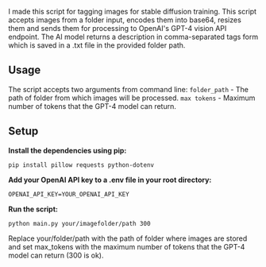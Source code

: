 I made this script for tagging images for stable diffusion training. This script accepts images from a folder input, encodes them into base64, resizes them and sends them for processing to OpenAI's GPT-4 vision API endpoint. The AI model returns a description in comma-separated tags form which is saved in a .txt file in the provided folder path.

## Usage

The script accepts two arguments from command line:
`folder_path` - The path of folder from which images will be processed.
`max tokens` - Maximum number of tokens that the GPT-4 model can return.



## Setup

**Install the dependencies using pip:**

```
pip install pillow requests python-dotenv
```

**Add your OpenAI API key to a .env file in your root directory:**
```
OPENAI_API_KEY=YOUR_OPENAI_API_KEY
```

**Run the script:**
```
python main.py your/imagefolder/path 300
```

Replace your/folder/path with the path of folder where images are stored and set max_tokens with the maximum number of tokens that the GPT-4 model can return (300 is ok).
